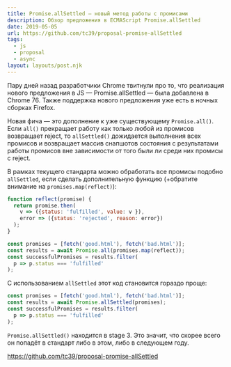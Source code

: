 ```yaml
---
title: Promise.allSettled — новый метод работы с промисами
description: Обзор предложения в ECMAScript Promise.allSettled
date: 2019-05-05
url: https://github.com/tc39/proposal-promise-allSettled
tags:
  - js
  - proposal
  - async
layout: layouts/post.njk
---
```

Пару дней назад разработчики Chrome твитнули про то, что реализация нового предложения в JS — Promise.allSettled — была добавлена в Chrome 76. Также поддержка нового предложения уже есть в ночных сборках Firefox.

Новая фича — это дополнение к уже существующему `Promise.all()`. Если `all()` прекращает работу как только любой из промисов возвращает reject, то `allSettled()` дожидается выполнения всех промисов и возвращает массив снапшотов состояния с результатами работы промисов вне зависимости от того были ли среди них промисы с reject.

В рамках текущего стандарта можно обработать все промисы подобно `allSettled`, если сделать дополнительную функцию (+обратите внимание на `promises.map(reflect)`):

```js
function reflect(promise) {
  return promise.then(
    v => ({status: 'fulfilled', value: v }),
    error => ({status: 'rejected', reason: error})
  );
}

const promises = [fetch('good.html'), fetch('bad.html')];
const results = await Promise.all(promises.map(reflect));
const successfulPromises = results.filter(
  p => p.status === 'fulfilled'
);
```

С использованием `allSettled` этот код становится гораздо проще:

```js
const promises = [fetch('good.html'), fetch('bad.html')];
const results = await Promise.allSettled(promises);
const successfulPromises = results.filter(
  p => p.status === 'fulfilled'
);
```

`Promise.allSettled()` находится в stage 3. Это значит, что скорее всего он попадёт в стандарт либо в этом, либо в следующем году.

https://github.com/tc39/proposal-promise-allSettled
